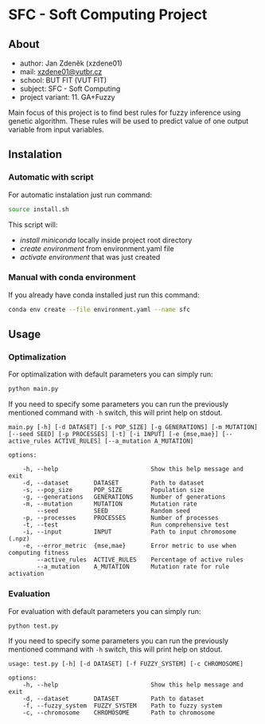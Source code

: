 # SFC - Soft Computing Project

## About

- author: Jan Zdeněk (xzdene01)
- mail: <xzdene01@vutbr.cz>
- school: BUT FIT (VUT FIT)
- subject: SFC - Soft Computing
- project variant: 11. GA+Fuzzy

Main focus of this project is to find best rules for fuzzy inference using genetic algorithm. These rules will be used to predict value of one output variable from input variables.

## Instalation

### Automatic with script

For automatic instalation just run command:

```bash
source install.sh
```

This script will:

- *install miniconda* locally inside project root directory
- *create environment* from environment.yaml file
- *activate environment* that was just created

### Manual with conda environment

If you already have conda installed just run this command:

```bash
conda env create --file environment.yaml --name sfc
```

## Usage

### Optimalization

For optimalization with default parameters you can simply run:

```bash
python main.py
```

If you need to specify some parameters you can run the previously mentioned command with ``-h`` switch, this will print help on stdout.

```text
main.py [-h] [-d DATASET] [-s POP_SIZE] [-g GENERATIONS] [-m MUTATION] [--seed SEED] [-p PROCESSES] [-t] [-i INPUT] [-e {mse,mae}] [--active_rules ACTIVE_RULES] [--a_mutation A_MUTATION]

options:

    -h, --help                          Show this help message and exit
    -d, --dataset       DATASET         Path to dataset
    -s, --pop_size      POP_SIZE        Population size
    -g, --generations   GENERATIONS     Number of generations
    -m, --mutation      MUTATION        Mutation rate
        --seed          SEED            Random seed
    -p, --processes     PROCESSES       Number of processes
    -t, --test                          Run comprehensive test
    -i, --input         INPUT           Path to input chromosome (.npz)
    -e, --error_metric  {mse,mae}       Error metric to use when computing fitness
        --active_rules  ACTIVE_RULES    Percentage of active rules
        --a_mutation    A_MUTATION      Mutation rate for rule activation
```

### Evaluation

For evaluation with default parameters you can simply run:

```bash
python test.py
```

If you need to specify some parameters you can run the previously mentioned command with ``-h`` switch, this will print help on stdout.

```text
usage: test.py [-h] [-d DATASET] [-f FUZZY_SYSTEM] [-c CHROMOSOME]

options:
    -h, --help                          Show this help message and exit
    -d, --dataset       DATASET         Path to dataset
    -f, --fuzzy_system  FUZZY_SYSTEM    Path to fuzzy system
    -c, --chromosome    CHROMOSOME      Path to chromosome
```
